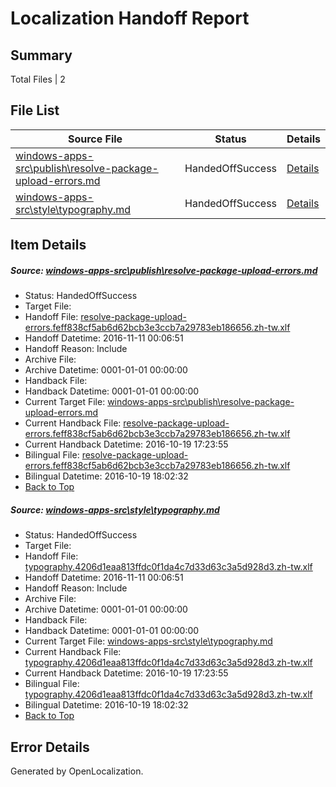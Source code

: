 # <a name='report-top'></a> Localization Handoff Report

## Summary
 Total Files | 2

## File List
 Source File | Status | Details 
 ----------- | ------ | ------- 
 [windows-apps-src\publish\resolve-package-upload-errors.md](https://cpubwin.visualstudio.com/windows-uwp/_git/windows-uwp/commit/2ff09d43cd39967028b39b4f602f4dfdf2cbcdcc?path=windows-apps-src%2Fpublish%2Fresolve-package-upload-errors.md&_a=contents) | HandedOffSuccess | [Details](#4f7f9698d8b8b17654b6f2e0420c7cdc6031f0185497)
 [windows-apps-src\style\typography.md](https://cpubwin.visualstudio.com/windows-uwp/_git/windows-uwp/commit/0356d9420d85fbf54718223df77ed501d4b6f5e5?path=windows-apps-src%2Fstyle%2Ftypography.md&_a=contents) | HandedOffSuccess | [Details](#45b4bbc86c69cabae4a2ee83d2d43c7189a710ce8369)

## Item Details
##### <a name='4f7f9698d8b8b17654b6f2e0420c7cdc6031f0185497'></a> Source: [windows-apps-src\publish\resolve-package-upload-errors.md](https://cpubwin.visualstudio.com/windows-uwp/_git/windows-uwp/commit/2ff09d43cd39967028b39b4f602f4dfdf2cbcdcc?path=windows-apps-src%2Fpublish%2Fresolve-package-upload-errors.md&_a=contents)
* Status: HandedOffSuccess
* Target File: 
* Handoff File: [resolve-package-upload-errors.feff838cf5ab6d62bcb3e3ccb7a29783eb186656.zh-tw.xlf](https://cpubwin.visualstudio.com/windows-uwp/_git/WDCLib.handoff/commit/3ed614ae4c8ad669e469aaac88e0307b8886986a?path=ol-handoff%2Fcpubwin%2Fwindows-uwp.zh-tw%2Fmaster%2Fresolve-package-upload-errors.feff838cf5ab6d62bcb3e3ccb7a29783eb186656.zh-tw.xlf&_a=contents)
* Handoff Datetime: 2016-11-11 00:06:51
* Handoff Reason: Include
* Archive File: 
* Archive Datetime: 0001-01-01 00:00:00
* Handback File: 
* Handback Datetime: 0001-01-01 00:00:00
* Current Target File: [windows-apps-src\publish\resolve-package-upload-errors.md](https://cpubwin.visualstudio.com/windows-uwp/_git/windows-uwp.zh-tw/commit/366b6eabc0e35b950f4a57e441f1a05ce6dab579?path=windows-apps-src%2Fpublish%2Fresolve-package-upload-errors.md&_a=contents)
* Current Handback File: [resolve-package-upload-errors.feff838cf5ab6d62bcb3e3ccb7a29783eb186656.zh-tw.xlf](https://cpubwin.visualstudio.com/windows-uwp/_git/WDCLib.handback/commit/38621ea116e30258a5c0c192da6f8e9059a3bf4e?path=ol-handback%2FMicrosoft%2Fwindows-apps.zh-tw%2Fmaster%2Fresolve-package-upload-errors.feff838cf5ab6d62bcb3e3ccb7a29783eb186656.zh-tw.xlf&_a=contents)
* Current Handback Datetime: 2016-10-19 17:23:55
* Bilingual File: [resolve-package-upload-errors.feff838cf5ab6d62bcb3e3ccb7a29783eb186656.zh-tw.xlf](https://cpubwin.visualstudio.com/windows-uwp/_git/WDCLib.handback/commit/38621ea116e30258a5c0c192da6f8e9059a3bf4e?path=ol-handback%2FMicrosoft%2Fwindows-apps.zh-tw%2Fmaster%2Fresolve-package-upload-errors.feff838cf5ab6d62bcb3e3ccb7a29783eb186656.zh-tw.xlf&_a=contents)
* Bilingual Datetime: 2016-10-19 18:02:32
* [Back to Top](#report-top)

##### <a name='45b4bbc86c69cabae4a2ee83d2d43c7189a710ce8369'></a> Source: [windows-apps-src\style\typography.md](https://cpubwin.visualstudio.com/windows-uwp/_git/windows-uwp/commit/0356d9420d85fbf54718223df77ed501d4b6f5e5?path=windows-apps-src%2Fstyle%2Ftypography.md&_a=contents)
* Status: HandedOffSuccess
* Target File: 
* Handoff File: [typography.4206d1eaa813ffdc0f1da4c7d33d63c3a5d928d3.zh-tw.xlf](https://cpubwin.visualstudio.com/windows-uwp/_git/WDCLib.handoff/commit/3ed614ae4c8ad669e469aaac88e0307b8886986a?path=ol-handoff%2Fcpubwin%2Fwindows-uwp.zh-tw%2Fmaster%2Ftypography.4206d1eaa813ffdc0f1da4c7d33d63c3a5d928d3.zh-tw.xlf&_a=contents)
* Handoff Datetime: 2016-11-11 00:06:51
* Handoff Reason: Include
* Archive File: 
* Archive Datetime: 0001-01-01 00:00:00
* Handback File: 
* Handback Datetime: 0001-01-01 00:00:00
* Current Target File: [windows-apps-src\style\typography.md](https://cpubwin.visualstudio.com/windows-uwp/_git/windows-uwp.zh-tw/commit/366b6eabc0e35b950f4a57e441f1a05ce6dab579?path=windows-apps-src%2Fstyle%2Ftypography.md&_a=contents)
* Current Handback File: [typography.4206d1eaa813ffdc0f1da4c7d33d63c3a5d928d3.zh-tw.xlf](https://cpubwin.visualstudio.com/windows-uwp/_git/WDCLib.handback/commit/38621ea116e30258a5c0c192da6f8e9059a3bf4e?path=ol-handback%2FMicrosoft%2Fwindows-apps.zh-tw%2Fmaster%2Ftypography.4206d1eaa813ffdc0f1da4c7d33d63c3a5d928d3.zh-tw.xlf&_a=contents)
* Current Handback Datetime: 2016-10-19 17:23:55
* Bilingual File: [typography.4206d1eaa813ffdc0f1da4c7d33d63c3a5d928d3.zh-tw.xlf](https://cpubwin.visualstudio.com/windows-uwp/_git/WDCLib.handback/commit/38621ea116e30258a5c0c192da6f8e9059a3bf4e?path=ol-handback%2FMicrosoft%2Fwindows-apps.zh-tw%2Fmaster%2Ftypography.4206d1eaa813ffdc0f1da4c7d33d63c3a5d928d3.zh-tw.xlf&_a=contents)
* Bilingual Datetime: 2016-10-19 18:02:32
* [Back to Top](#report-top)


## Error Details

Generated by OpenLocalization.
